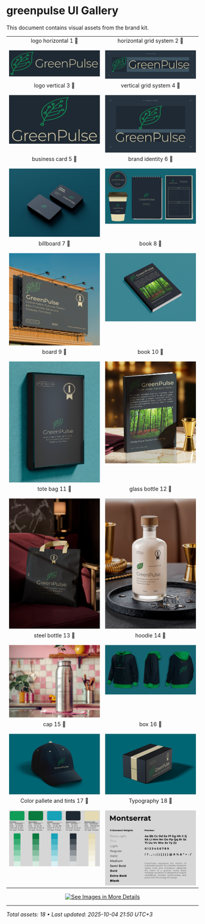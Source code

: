 # greenpulse UI Gallery

This document contains visual assets from the brand kit.

<table>
  <tr>
    <td width="50%" valign="top" align="center">
      logo horizontal 1 🔽<br><br>
      <img src="image-files/logo/logo-horizontal-1.webp" alt="logo horizontal 1 🔽" width="100%">
    </td>
    <td width="50%" valign="top" align="center">
      horizontal grid system 2 🔽<br><br>
      <img src="image-files/logo/horizontal-grid-system-2.webp" alt="horizontal grid system 2 🔽" width="100%">
    </td>
  </tr>
  <tr>
    <td width="50%" valign="top" align="center">
      logo vertical 3 🔽<br><br>
      <img src="image-files/logo/logo-vertical-3.webp" alt="logo vertical 3 🔽" width="100%">
    </td>
    <td width="50%" valign="top" align="center">
      vertical grid system 4 🔽<br><br>
      <img src="image-files/logo/vertical-grid-system-4.webp" alt="vertical grid system 4 🔽" width="100%">
    </td>
  </tr>
  <tr>
    <td width="50%" valign="top" align="center">
      business card 5 🔽<br><br>
      <img src="image-files/mockups/business-card-5.webp" alt="business card 5 🔽" width="100%">
    </td>
    <td width="50%" valign="top" align="center">
      brand identity 6 🔽<br><br>
      <img src="image-files/mockups/brand-identity-6.webp" alt="brand identity 6 🔽" width="100%">
    </td>
  </tr>
  <tr>
    <td width="50%" valign="top" align="center">
      billboard 7 🔽<br><br>
      <img src="image-files/mockups/billboard-7.webp" alt="billboard 7 🔽" width="100%">
    </td>
    <td width="50%" valign="top" align="center">
      book 8 🔽<br><br>
      <img src="image-files/mockups/book-8.webp" alt="book 8 🔽" width="100%">
    </td>
  </tr>
  <tr>
    <td width="50%" valign="top" align="center">
      board 9 🔽<br><br>
      <img src="image-files/mockups/board-9.webp" alt="board 9 🔽" width="100%">
    </td>
    <td width="50%" valign="top" align="center">
      book 10 🔽<br><br>
      <img src="image-files/mockups/book-10.webp" alt="book 10 🔽" width="100%">
    </td>
  </tr>
  <tr>
    <td width="50%" valign="top" align="center">
      tote bag 11 🔽<br><br>
      <img src="image-files/mockups/tote-bag-11.webp" alt="tote bag 11 🔽" width="100%">
    </td>
    <td width="50%" valign="top" align="center">
      glass bottle 12 🔽<br><br>
      <img src="image-files/mockups/glass-bottle-12.webp" alt="glass bottle 12 🔽" width="100%">
    </td>
  </tr>
  <tr>
    <td width="50%" valign="top" align="center">
      steel bottle 13 🔽<br><br>
      <img src="image-files/mockups/steel-bottle-13.webp" alt="steel bottle 13 🔽" width="100%">
    </td>
    <td width="50%" valign="top" align="center">
      hoodie 14 🔽<br><br>
      <img src="image-files/mockups/hoodie-14.webp" alt="hoodie 14 🔽" width="100%">
    </td>
  </tr>
  <tr>
    <td width="50%" valign="top" align="center">
      cap 15 🔽<br><br>
      <img src="image-files/mockups/cap-15.webp" alt="cap 15 🔽" width="100%">
    </td>
    <td width="50%" valign="top" align="center">
      box 16 🔽<br><br>
      <img src="image-files/mockups/box-16.webp" alt="box 16 🔽" width="100%">
    </td>
  </tr>
  <tr>
    <td width="50%" valign="top" align="center">
      Color pallete and tints 17 🔽<br><br>
      <img src="image-files/color-pallete-and-typography/Color-pallete-and-tints-17.webp" alt="Color pallete and tints 17 🔽" width="100%">
    </td>
    <td width="50%" valign="top" align="center">
      Typography 18 🔽<br><br>
      <img src="image-files/color-pallete-and-typography/Typography-18.webp" alt="Typography 18 🔽" width="100%">
    </td>
  </tr>
</table>

<p align="center">
  <a href="image-files/">
    <img src="https://img.shields.io/badge/See%20Images%20in%20More%20Details-2b90d9" alt="See Images in More Details" width="240" height="50">
  </a>
</p>

---
*Total assets: 18 • Last updated: 2025-10-04 21:50 UTC+3*
